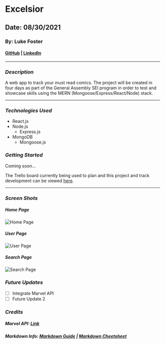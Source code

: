 # Excelsior

## Date: 08/30/2021

### By: Luke Foster

#### [GitHub](https://github.com/lfoster1150) | [LinkedIn](https://www.linkedin.com/in/luke-foster-61a31782/)

---

### **_Description_**

A web app to track your must read comics. The project will be created in four days as part of the General Assembly SEI program in order to test and showcase skills using the MERN (Mongoose/Express/React/Node) stack.

---

### **_Technologies Used_**

- React.js
- Node.js
  - Express.js
- MongoDB
  - Mongoose.js

### **_Getting Started_**

Coming soon...

The Trello board currently being used to plan and this project and track development can be viewed [here](https://trello.com/b/3az5mgUC/excelsior).

---

### **_Screen Shots_**

##### Home Page

![Home Page]()

##### User Page

![User Page]()

##### Search Page

![Search Page]()

### **_Future Updates_**

- [ ] Integrate Marvel API
- [ ] Future Update 2

### **_Credits_**

##### Marvel API: [Link](https://developer.marvel.com/)

##### Markdown Info: [Markdown Guide](https://ia.net/writer/support/general/markdown-guide) | [Markdown Cheetsheet](https://guides.github.com/pdfs/markdown-cheatsheet-online.pdf)
